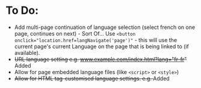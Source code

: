# To Do:

* Add multi-page continuation of language selection (select french on one page, continues on next) - Sort Of... Use `<button onclick="location.href=langNavigate('page')"` - this will use the current page's current Language on the page that is being linked to (if available).
* ~~URL language setting e.g. www.example.com/index.html?lang="fr-fr"~~ Added
* Allow for page embedded language files (like `<script>` or `<style>`)
* ~~Allow for HTML tag-customised language settings. e.g. <lang langID="example" en-us="hi" fr-fr="bonjour"></lang>~~ Added
